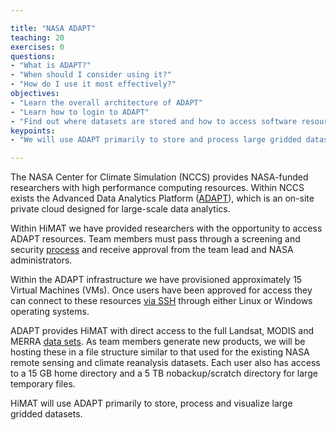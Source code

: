 ```yaml
---

title: "NASA ADAPT"
teaching: 20
exercises: 0
questions:
- "What is ADAPT?"
- "When should I consider using it?"
- "How do I use it most effectively?"
objectives:
- "Learn the overall architecture of ADAPT"
- "Learn how to login to ADAPT"
- "Find out where datasets are stored and how to access software resources"
keypoints:
- "We will use ADAPT primarily to store and process large gridded datasets"

---
```


The NASA Center for Climate Simulation (NCCS) provides NASA-funded researchers with high performance computing resources. Within NCCS exists the Advanced Data Analytics Platform ([ADAPT](https://www.nccs.nasa.gov/services/adapt)), which is an on-site private cloud designed for large-scale data analytics.

Within HiMAT we have provided researchers with the opportunity to access ADAPT resources. Team members must pass through a screening and security [process](https://www.nccs.nasa.gov/services/adapt/user_access/how_do_i_get_access) and receive approval from the team lead and NASA administrators. 

Within the ADAPT infrastructure we have provisioned approximately 15 Virtual Machines (VMs). Once users have been approved for access they can connect to these resources [via SSH](https://www.nccs.nasa.gov/services/adapt/how_to_use_adapt/logging_into_adapt) through either Linux or Windows operating systems.

ADAPT provides HiMAT with direct access to the full Landsat, MODIS and MERRA [data sets](https://www.nccs.nasa.gov/services/adapt/data). As team members generate new products, we will be hosting these in a file structure similar to that used for the existing NASA remote sensing and climate reanalysis datasets. Each user also has access to a 15 GB home directory and a 5 TB nobackup/scratch directory for large temporary files.

HiMAT will use ADAPT primarily to store, process and visualize large gridded datasets.

